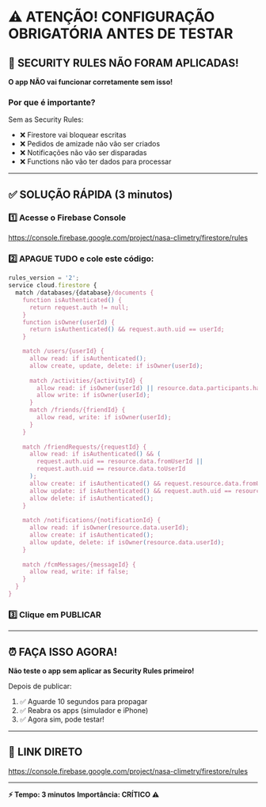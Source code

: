 # ⚠️ ATENÇÃO! CONFIGURAÇÃO OBRIGATÓRIA ANTES DE TESTAR

## 🚨 SECURITY RULES NÃO FORAM APLICADAS!

**O app NÃO vai funcionar corretamente sem isso!**

### Por que é importante?
Sem as Security Rules:
- ❌ Firestore vai bloquear escritas
- ❌ Pedidos de amizade não vão ser criados
- ❌ Notificações não vão ser disparadas
- ❌ Functions não vão ter dados para processar

---

## ✅ SOLUÇÃO RÁPIDA (3 minutos)

### 1️⃣ Acesse o Firebase Console
https://console.firebase.google.com/project/nasa-climetry/firestore/rules

### 2️⃣ APAGUE TUDO e cole este código:

```javascript
rules_version = '2';
service cloud.firestore {
  match /databases/{database}/documents {
    function isAuthenticated() {
      return request.auth != null;
    }
    function isOwner(userId) {
      return isAuthenticated() && request.auth.uid == userId;
    }

    match /users/{userId} {
      allow read: if isAuthenticated();
      allow create, update, delete: if isOwner(userId);
      
      match /activities/{activityId} {
        allow read: if isOwner(userId) || resource.data.participants.hasAny([request.auth.uid]);
        allow write: if isOwner(userId);
      }
      match /friends/{friendId} {
        allow read, write: if isOwner(userId);
      }
    }
    
    match /friendRequests/{requestId} {
      allow read: if isAuthenticated() && (
        request.auth.uid == resource.data.fromUserId ||
        request.auth.uid == resource.data.toUserId
      );
      allow create: if isAuthenticated() && request.resource.data.fromUserId == request.auth.uid;
      allow update: if isAuthenticated() && request.auth.uid == resource.data.toUserId;
      allow delete: if isAuthenticated();
    }
    
    match /notifications/{notificationId} {
      allow read: if isOwner(resource.data.userId);
      allow create: if isAuthenticated();
      allow update, delete: if isOwner(resource.data.userId);
    }
    
    match /fcmMessages/{messageId} {
      allow read, write: if false;
    }
  }
}
```

### 3️⃣ Clique em **PUBLICAR**

---

## ⏰ FAÇA ISSO AGORA!

**Não teste o app sem aplicar as Security Rules primeiro!**

Depois de publicar:
1. ✅ Aguarde 10 segundos para propagar
2. ✅ Reabra os apps (simulador e iPhone)
3. ✅ Agora sim, pode testar!

---

## 🔗 LINK DIRETO

https://console.firebase.google.com/project/nasa-climetry/firestore/rules

---

**⚡ Tempo: 3 minutos**
**Importância: CRÍTICO ⚠️**
